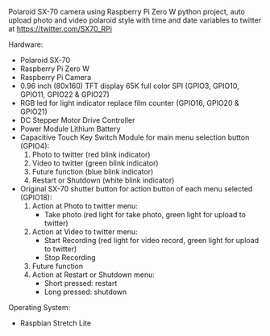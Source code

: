 Polaroid SX-70 camera using Raspberry Pi Zero W python project, auto upload photo and video polaroid style with time and date variables to twitter at https://twitter.com/SX70_RPi

Hardware:
- Polaroid SX-70
- Raspberry Pi Zero W
- Raspberry Pi Camera
- 0.96 inch (80x160) TFT display 65K full color SPI (GPIO3, GPIO10, GPIO11, GPIO22 & GPIO27)
- RGB led for light indicator replace film counter (GPIO16, GPIO20 & GPIO21)
- DC Stepper Motor Drive Controller
- Power Module Lithium Battery
- Capacitive Touch Key Switch Module for main menu selection button (GPIO4):
    1. Photo to twitter (red blink indicator)
    2. Video to twitter (green blink indicator)
    3. Future function (blue blink indicator)
    4. Restart or Shutdown (white blink indicator)
- Original SX-70 shutter button for action button of each menu selected (GPIO18):
    1. Action at Photo to twitter menu:
         - Take photo (red light for take photo, green light for upload to twitter)
    2. Action at Video to twitter menu:
         - Start Recording (red light for video record, green light for upload to twitter)
         - Stop Recording
    3. Future function
    4. Action at Restart or Shutdown menu:
         - Short pressed: restart
         - Long pressed: shutdown

Operating System:
- Raspbian Stretch Lite
